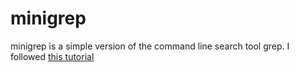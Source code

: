 # minigrep
minigrep is a simple version of the command line search tool grep. I followed [this tutorial](https://doc.rust-lang.org/book/ch12-00-an-io-project.html)
